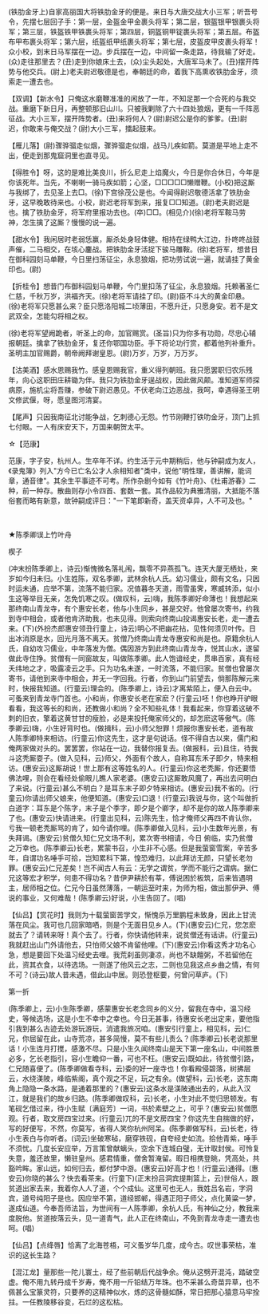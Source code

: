 <!-- { "loadSidebar": true } -->
(铁肋金牙上)自家高丽国大将铁肋金牙的便是。来日与大唐交战大小三军；听吾号令，先摆七层回子手：第一层，金盔金甲金裹头将军；第二层，银盔银甲银裹头将军；第三层，铁盔铁甲铁裹头将军；第四层，铜盔铜甲锭裹头将军；第五层。布盔布甲布裹头将军；第六层，纸盔纸甲纸裹头将军；第七层，皮盔皮甲皮裹头将军！众小校，到末日马军摆在一边。步兵摆在一边，中间留一条走路，待我输了好走。(众)走往那里去？(丑)走到你娘床土去，(众)尘头起处，大唐军马未了。(丑)摆开阵势与他交兵。(尉上)老夫尉迟敬德是也，奉朝廷的命，着我下高熏收铁肋金牙，须索走一遭去也。

【双调】【新水令】只俺这水磨鞭准准的闲放了一年，不知足那一个合死的与我交战。重磨下新日月，再整顿那旧山川。只被我剿除了六十四处狼烟，更有一千阵恶征战。大小三军，摆开阵势者。(丑)来将何人？(尉)尉迟公是你的爹爹。(丑)尉迟，你敢来与俺交战？(尉)大小三军，擂起鼓来。

【雁儿落】(尉)骤骅骝走似烟，骤骅骝走似烟，战马儿疾如箭。莫道是平地上走不出，便走到那鬼窟洞里也直寻见。

【得胜令】呀，这的是难比美良川，折么尼走上焰魔火，今日是你合休日，今年是你该死年。当先，不喇喇一骑马疾如箭；心坚，□□□□□懒赠鞭。(小校)把这厮与我绑了，去见圣上去□。(徐)下宫徐茂公是也。今闻得尉迟敬德活拿了铁肋金牙，这早晚敢待来也。小校，尉迟老将军到来，报复□□知道。(尉)老夫尉迟是也。擒了铁肋金牙，将军府里报功去也。(卒)□□。(相见介)(徐)老将军鞍马劳神，怎生擒了这厮？慢慢的说一遍。

【甜水令】我闲居时老弱恁赢，厮杀处身轻体健。相持在绿鸭大江边，扑咚咚战鼓声催，二马相交，在垓心鏖战。把铁肋金牙活捉下骏马雕鞍。(徐)老将军，想昔日在御科园刻马单鞭，今日里扫荡征尘，永息狼烟，把功劳试说一遍，就请挂了黄金印也。(尉)

【折桂令】想昔门布御科园刬马单鞭，今门里扣荡了征尘，永息狼烟。托赖著圣仁仁慈，千秋万岁，洪福齐天。(徐)老将军请挂了印。(尉)臣不斗大的黄金印悬。(徐)老将军只愿甚么来？臣只愿洛阳城二顷薄田，不愿升迁，只愿身安。若不是文武双全，怎能勾将相之权。

(徐)老将军望阙跪者，听圣上的命，加官赐赏。(圣旨)只为你多有功勋，尽忠心辅报朝廷。擒拿了铁肋金牙，复还你鄂国功臣。手下将论功行赏，都着他列补重升。圣明主加官赐爵，朝帝阙拜谢皇恩。(尉)万岁，万岁，万万岁。

【沽美酒】感水恩赐我竹。感皇恩赐我官，重义得列朝班。我只愿罢职归农乐残年，向心这职田庄耕锄为伴。我只为铁肋金牙逞战权，因此做风颠。准知道军师探病原，施机尘将吾赚，参破下尉迟愚见。不伏老向江边恶战，我呵，幸遇得圣王明文修武偃，呀，愿皇图河清宴。

【尾声】只因我南征北讨能争战，乞刺德心无怨。竹节刚鞭打铁叻金牙，顶门上抓七付眼。一人有床安天下，万国来朝贺太平。

☆【范康】

范康，字子安，杭州人。生卒年不详。约生活于元中期稍后，他与钟嗣成为友人，《录鬼簿》列入"方今已亡名公才人余相知者"类中，说他"明性理，善讲解，能词章，通音律"。其余生平事迹不可考。所作杂剧今如有《竹叶舟》、《杜甫游春》二种，前一种存。散曲则存小令四首、套数一套。其作品较为典雅清丽，大抵能不落俗套而略有新意，故钟嗣成评日："一下笔即新奇，盖天资卓异，人不可及也。"

　
　

★陈季卿误上竹叶舟

楔子

(冲末扮陈季卿上，诗云)惭愧微名落礼闱，飘零不异燕孤飞。连天大厦无栖处，来岁如今归未归。小生姓陈，双名季卿，武林余杭人氏。幼习儒业，颇有文名，只因时运未通，应举不第，流落不能归家。况值暮冬天道，雨雪虽霁，寒威转添，似小生这等举目无亲，怎免饥寒之叹。(做叹科，云)嗨，我陈季卿好命薄也！我想起来那终南山青龙寺，有个惠安长老，他与小生同乡，甚是交好。他曾屡次寄书，约我到寺中相会，或者他肯济助我，也未见得。则索向终南山投谒惠安长老，走一遭去来。(下)(外扮杰郎惠安领丑行童上，诗云)明心不把幽花拈，见性何须贝叶传。日出冰消原是水，回光月落不离天。贫僧乃终南山青龙寺惠安和尚是也。原籍余杭人氏，自幼攻习儒业，中年落发为僧。偶因游方到此终南山青龙寺，悦其山水，遂留做此寺住挣。贫僧有一同窗故友，叫做陈季卿。此人饱谙经史，贯串百家，真有经夭纬地之才，吸露凌云之手。只为功名未遂，一时流落，不能归家。贫僧也曾屡次寄书，请他到来寺中相会，并无一字回我。行者，你到山门前望去，倘那陈解元来时，快报我知道。(行童云)理会的。(陈季卿上，诗云)才离紫陌上，便入白云中。可蚤来到青龙寺门首也。小和尚，你惠安长老在家麽？(行童云)呸！你也睁开驴眼看看，我这等长的和尚，还教做小和尚？全不知些礼体！我看起来，你穿着这破不刺的旧衣，擎着这黄甘甘的瘦脸，必是来投托俺家师父的，却怎麽这等傲气。(陈季卿云)嗨，小生好背时也。(做揖科，云)小师父恕罪！烦报你惠安长老，道有故人陈季卿特来相访。(行童云)你这先生，这才是句说话。怪不得自古以来，儒门和俺两家做对头的。罢罢罢，你站在一边，我替你报复去。(做报科，云)且住，待我斗这秃厮耍子。(做入见科，云)师父，外面有个故人，自称耳东禾子即夕，特来相访。(惠安云)这厮胡说！世上那有这等姓名的人。(行童云)你这老秃厮，你还要悟佛法哩，则会在看经处偷眼儿瞧人家老婆。(惠安云)这厮敢风魔了，再出去问明白了来说。(行童云)甚么不明白？是耳东末子即夕特来相访。(惠安云)我不省的。(行童云)你请出师父娘来，他便知道。(惠安云)口退！(行童云)我说与你，这个叫做折白道字：耳东是个陈字，末子是个季字，即夕是个卿字，却不是你的故人陈季卿来了也。(惠安云)快请进来。(行童出见科，云)陈先生，恰才俺师父再四不肯认你，亏我一顿老秃厮骂的肯了，如今请你哩。(陈季卿做入见科，云)小生数年光景，有失拜谒。(惠安云)贫僧久知仁兄文场不利，累次寄书相请，今日
俯临，实乃贫僧之万幸也。(陈季卿云)长老，累蒙书召，小生非不心感。但是我萤窗雪案，辛苦多年，自谓功名唾手可拾，岂知累科下第，惶恐难归，以此拜访无颜，只望长老勿罪。(惠安云)仁兄差矣！岂不闻古人有云：无学之谓贫，学而不能行之谓病。据仁兄这等宏才积学，何患不得功名？昔伊尹耕於有莘，傅说困於板筑，后来皆遇明主，居师相之位。仁兄今日虽然薄落，一朝运至时来，为师为相，做出那伊尹、傅说的事业，又何难哉！(陈季卿云)好说，小生告回了。(唱)

【仙吕】【赏花时】我则为十载萤窗苦学文，惭愧杀万里鹏程未致身，因此上甘流落在风尘。我可也几回家暗哂，则是个无面目见乡人。(下)(惠安云)仁兄，您怎麽就去了？请转来呀！真个去了。行者，你快请他转来，说贫僧还有话讲。(行童云)我就赶出山门外请他去，只怕师父娘不肯留他哩。(下)(惠安云)你看这秀才功名心急，想是要回下处温习经史去哩。我荒刹虽则凄凉，尚也不缺饘粥，不若留他在此，资其衣食，以待选场。一则遂了他风云之志，二则也见我这点乡曲之情，有何不可？(诗云)故人昔未遇，借此山中居。则恐登枢要，何曾问草庐。(下)

第一折

(陈季卿上，云)小生陈季卿，感蒙惠安长老念同乡的义分，留我在寺中，温习经史，等候选场，这是小生不幸中之幸也。今日无甚事，待惠安长老出定来，要他指引我到甚么古迹去处游玩游玩，消遣我旅况咱。(惠安引行童上，相见科，云)仁兄，你屈留在此，山寺荒凉，甚多简慢，莫不有些儿责么？(陈季卿云)长老说那里话！小生连月打搅，感激不尽。只是小生久闻终南山是天下第一座名山，中间胜景必多，乞长老指引，容小生瞻仰一番，可也不枉。(惠安云)既如此，待贫僧引路，仁兄随喜便了。(陈季卿做看寺科，云)委的好一座寺也！你看殿侵碧落，树拂层云，水绕渼陂，峰临紫阁，真个观之不足，玩之有余。(做望科，云)长老，这东南角上隐隐一条水路，是通着那里的？(惠安云)这条水是渼陂通出去的，从此入汉江，就是我们的故乡归路。(陈季卿做叹科，云)长老，小生对此不觉归思顿发。有笔砚乞借过来，待小生赋〔满庭芳〕一词，书於素壁之上，可乎？(惠安云)贫僧愿观。行者，取文房四宝过来。(行童云)兀的不是文房四宝？你这先生自揣做的好，写的好便写，不然，你莫写，省得人笑你杭州阿呆。(陈季卿做写科，云)长老，待小生表白与你听者。(词云)坐破寒毡，磨穿铁砚，自夸经史如流。拾他青紫，唾手不须忧。几度长安应举，万言策曾献螭头，空余下连城白璧，无计取封侯。可怜复失意，羞还故里，懒驻皇州。感君情重，僧舍暂淹留。暇日相携登眺，凭高处，共豁吟眸。家山远，如何归去，都付梦中游。(惠安云)好高才也！(行童云)通得。(惠安云)你晓的甚么？快去看茶来。(行童下)(正末扮吕洞宾提荆篮上，云)世俗人，跟贫道出家去来，我着你人人了道，个个成仙。这里可也无人，我姓吕名岩，字洞宾，道号纯阳子是也。因应举不第，道经邯郸，得遇正阳子师父，点化黄粱一梦，遂成仙道。今奉吾师法旨，为世间有一人陈季卿，余杭人氏，有神仙之分，教我来度脱他。贫道按落云头，见一道青气，此人正在终南山，不免到青龙寺走一遭去也呵。(唱)

【仙吕】【点绛唇】恰离了北海苍梧，可义蚤岁华几度，成今古。叹世事荣枯，准识的这长生路？

【混江龙】量那些一陀儿寰土，经了些前朝后代战争余。俺从这劈开混沌，踏破空虚。俺不用九转丹成千岁寿，俺不用一斤铅结万年珠。也不采甚么奇苗异草，也不佩甚么宝篆灵符，只要养的这精神似水，炼的这骨髓如酥，常日把那心猿意马牢拴拄。一任教陵移谷变，石烂的这松枯。

